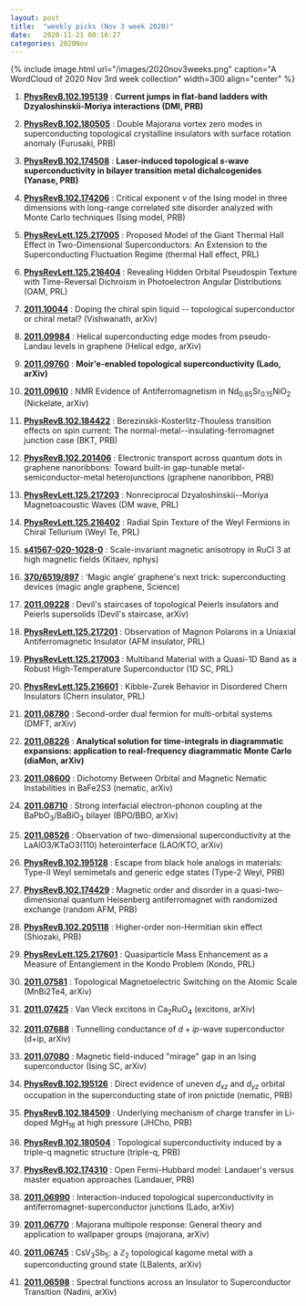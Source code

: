 ```yaml
---
layout: post
title:  "weekly picks (Nov 3 week 2020)"
date:   2020-11-21 00:16:27
categories: 2020Nov
---
```


{% include image.html url="/images/2020nov3weeks.png" caption="A WordCloud of 2020 Nov 3rd week collection" width=300 align="center" %}



1. **[PhysRevB.102.195139](https://link.aps.org/doi/10.1103/PhysRevB.102.195139)** : **Current jumps in flat-band ladders with Dzyaloshinskii-Moriya interactions (DMI, PRB)**

1. **[PhysRevB.102.180505](https://link.aps.org/doi/10.1103/PhysRevB.102.180505)** : Double Majorana vortex zero modes in superconducting topological crystalline insulators with surface rotation anomaly (Furusaki, PRB)

1. **[PhysRevB.102.174508](https://link.aps.org/doi/10.1103/PhysRevB.102.174508)** : **Laser-induced topological $s$-wave superconductivity in bilayer transition metal dichalcogenides (Yanase, PRB)**

1. **[PhysRevB.102.174206](https://link.aps.org/doi/10.1103/PhysRevB.102.174206)** : Critical exponent $\ensuremath{\nu}$ of the Ising model in three dimensions with long-range correlated site disorder analyzed with Monte Carlo techniques (Ising model, PRB)

1. **[PhysRevLett.125.217005](https://link.aps.org/doi/10.1103/PhysRevLett.125.217005)** : Proposed Model of the Giant Thermal Hall Effect in Two-Dimensional Superconductors: An Extension to the Superconducting Fluctuation Regime (thermal Hall effect, PRL)

1. **[PhysRevLett.125.216404](https://link.aps.org/doi/10.1103/PhysRevLett.125.216404)** : Revealing Hidden Orbital Pseudospin Texture with Time-Reversal Dichroism in Photoelectron Angular Distributions (OAM, PRL)


1. **[2011.10044](http://arxiv.org/abs/2011.10044)** : Doping the chiral spin liquid -- topological superconductor or chiral metal? (Vishwanath, arXiv)

1. **[2011.09984](http://arxiv.org/abs/2011.09984)** : Helical superconducting edge modes from pseudo-Landau levels in graphene (Helical edge, arXiv)

1. **[2011.09760](http://arxiv.org/abs/2011.09760)** : **Moir\'e-enabled topological superconductivity (Lado, arXiv)**

1. **[2011.09610](http://arxiv.org/abs/2011.09610)** : NMR Evidence of Antiferromagnetism in Nd$_{0.85}$Sr$_{0.15}$NiO$_2$ (Nickelate, arXiv)

1. **[PhysRevB.102.184422](https://link.aps.org/doi/10.1103/PhysRevB.102.184422)** : Berezinskii-Kosterlitz-Thouless transition effects on spin current: The normal-metal--insulating-ferromagnet junction case (BKT, PRB) 

1. **[PhysRevB.102.201406](https://link.aps.org/doi/10.1103/PhysRevB.102.201406)** : Electronic transport across quantum dots in graphene nanoribbons: Toward built-in gap-tunable metal-semiconductor-metal heterojunctions (graphene nanoribbon, PRB)

1. **[PhysRevLett.125.217203](https://link.aps.org/doi/10.1103/PhysRevLett.125.217203)** : Nonreciprocal Dzyaloshinskii--Moriya Magnetoacoustic Waves (DM wave, PRL)

1. **[PhysRevLett.125.216402](https://link.aps.org/doi/10.1103/PhysRevLett.125.216402)** : Radial Spin Texture of the Weyl Fermions in Chiral Tellurium (Weyl Te, PRL)

1. **[s41567-020-1028-0](https://www.nature.com/articles/s41567-020-1028-0)** : Scale-invariant magnetic anisotropy in RuCl 3 at high magnetic fields (Kitaev, nphys)

1. **[370/6519/897](https://science.sciencemag.org/content/370/6519/897)** : ‘Magic angle’ graphene's next trick: superconducting devices (magic angle graphene, Science)


1. **[2011.09228](http://arxiv.org/abs/2011.09228)** : Devil's staircases of topological Peierls insulators and Peierls supersolids (Devil's staircase, arXiv)

1. **[PhysRevLett.125.217201](https://link.aps.org/doi/10.1103/PhysRevLett.125.217201)** : Observation of Magnon Polarons in a Uniaxial Antiferromagnetic Insulator (AFM insulator, PRL)

1. **[PhysRevLett.125.217003](https://link.aps.org/doi/10.1103/PhysRevLett.125.217003)** : Multiband Material with a Quasi-1D Band as a Robust High-Temperature Superconductor (1D SC, PRL)

1. **[PhysRevLett.125.216601](https://link.aps.org/doi/10.1103/PhysRevLett.125.216601)** : Kibble-Zurek Behavior in Disordered Chern Insulators (Chern insulator, PRL)


1. **[2011.08780](http://arxiv.org/abs/2011.08780)** : Second-order dual fermion for multi-orbital systems (DMFT, arXiv)

1. **[2011.08226](http://arxiv.org/abs/2011.08226)** : **Analytical solution for time-integrals in diagrammatic expansions: application to real-frequency diagrammatic Monte Carlo (diaMon, arXiv)**

1. **[2011.08600](http://arxiv.org/abs/2011.08600)** : Dichotomy Between Orbital and Magnetic Nematic Instabilities in BaFe2S3 (nematic, arXiv)

1. **[2011.08710](http://arxiv.org/abs/2011.08710)** : Strong interfacial electron-phonon coupling at the BaPbO$_3$/BaBiO$_3$ bilayer (BPO/BBO, arXiv)

1. **[2011.08526](http://arxiv.org/abs/2011.08526)** : Observation of two-dimensional superconductivity at the LaAlO3/KTaO3(110) heterointerface (LAO/KTO, arXiv)

1. **[PhysRevB.102.195128](https://link.aps.org/doi/10.1103/PhysRevB.102.195128)** : Escape from black hole analogs in materials: Type-II Weyl semimetals and generic edge states (Type-2 Weyl, PRB)

1. **[PhysRevB.102.174429](https://link.aps.org/doi/10.1103/PhysRevB.102.174429)** : Magnetic order and disorder in a quasi-two-dimensional quantum Heisenberg antiferromagnet with randomized exchange (random AFM, PRB)

1. **[PhysRevB.102.205118](https://link.aps.org/doi/10.1103/PhysRevB.102.205118)** : Higher-order non-Hermitian skin effect (Shiozaki, PRB)

1. **[PhysRevLett.125.217601](https://link.aps.org/doi/10.1103/PhysRevLett.125.217601)** : Quasiparticle Mass Enhancement as a Measure of Entanglement in the Kondo Problem (Kondo, PRL)


1. **[2011.07581](http://arxiv.org/abs/2011.07581)** : Topological Magnetoelectric Switching on the Atomic Scale (MnBi2Te4, arXiv)

1. **[2011.07425](http://arxiv.org/abs/2011.07425)** : Van Vleck excitons in Ca$_{2}$RuO$_{4}$ (excitons, arXiv)

1. **[2011.07688](http://arxiv.org/abs/2011.07688)** : Tunnelling conductance of $d+ip$-wave superconductor (d+ip, arXiv)

1. **[2011.07080](http://arxiv.org/abs/2011.07080)** : Magnetic field-induced "mirage" gap in an Ising superconductor (Ising SC, arXiv)

1. **[PhysRevB.102.195126](https://link.aps.org/doi/10.1103/PhysRevB.102.195126)** : Direct evidence of uneven ${d}_{xz}$ and ${d}_{yz}$ orbital occupation in the superconducting state of iron pnictide (nematic, PRB)

1. **[PhysRevB.102.184509](https://link.aps.org/doi/10.1103/PhysRevB.102.184509)** : Underlying mechanism of charge transfer in Li-doped ${\mathrm{MgH}}_{16}$ at high pressure (JHCho, PRB)

1. **[PhysRevB.102.180504](https://link.aps.org/doi/10.1103/PhysRevB.102.180504)** : Topological superconductivity induced by a triple-q magnetic structure (triple-q, PRB)

1. **[PhysRevB.102.174310](https://link.aps.org/doi/10.1103/PhysRevB.102.174310)** : Open Fermi-Hubbard model: Landauer's versus master equation approaches (Landauer, PRB)


1. **[2011.06990](http://arxiv.org/abs/2011.06990)** : Interaction-induced topological superconductivity in antiferromagnet-superconductor junctions (Lado, arXiv)

1. **[2011.06770](http://arxiv.org/abs/2011.06770)** : Majorana multipole response: General theory and application to wallpaper groups (majorana, arXiv)

1. **[2011.06745](http://arxiv.org/abs/2011.06745)** : CsV$_3$Sb$_5$: a $\mathbb{Z}_2$ topological kagome metal with a superconducting ground state (LBalents, arXiv)

1. **[2011.06598](http://arxiv.org/abs/2011.06598)** : Spectral functions across an Insulator to Superconductor Transition (Nadini, arXiv)